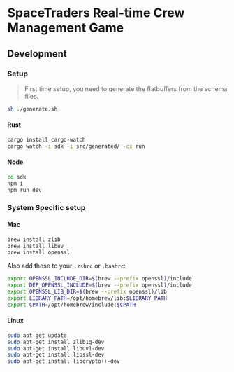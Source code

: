 # SpaceTraders Real-time Crew Management Game

## Development

### Setup

> First time setup, you need to generate the flatbuffers from the schema files.
```sh
sh ./generate.sh
```

#### Rust
```sh
cargo install cargo-watch
cargo watch -i sdk -i src/generated/ -cx run
```

#### Node
```sh
cd sdk
npm i
npm run dev
``````

### System Specific setup

#### Mac
```sh
brew install zlib
brew install libuv
brew install openssl

```

Also add these to your `.zshrc` or `.bashrc`:
```sh
export OPENSSL_INCLUDE_DIR=$(brew --prefix openssl)/include
export DEP_OPENSSL_INCLUDE=$(brew --prefix openssl)/include
export OPENSSL_LIB_DIR=$(brew --prefix openssl)/lib
export LIBRARY_PATH=/opt/homebrew/lib:$LIBRARY_PATH
export CPATH=/opt/homebrew/include:$CPATH
```

#### Linux
```sh
sudo apt-get update
sudo apt-get install zlib1g-dev
sudo apt-get install libuv1-dev
sudo apt-get install libssl-dev
sudo apt-get install libcrypto++-dev
```